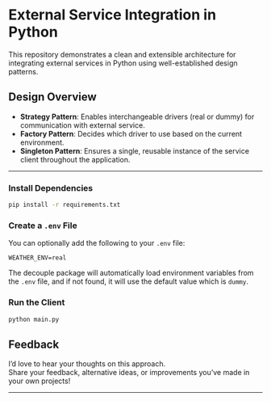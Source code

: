 #  External Service Integration in Python

This repository demonstrates a clean and extensible architecture for integrating external services in Python using well-established design patterns.


## Design Overview

- **Strategy Pattern**: Enables interchangeable drivers (real or dummy) for communication with external service.
- **Factory Pattern**: Decides which driver to use based on the current environment.
- **Singleton Pattern**: Ensures a single, reusable instance of the service client throughout the application.

---

### Install Dependencies

```bash
pip install -r requirements.txt
```

### Create a `.env` File

You can optionally add the following to your `.env` file:

```env
WEATHER_ENV=real
```

The decouple package will automatically load environment variables from the `.env` file, and if not found, it will use the default value which is `dummy`.

### Run the Client

```bash
python main.py
```

## Feedback

I’d love to hear your thoughts on this approach.  
Share your feedback, alternative ideas, or improvements you’ve made in your own projects!

---
